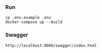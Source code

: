 ### Run

```
cp .env.example .env 
docker-compose up --build
```
### Swagger
```
http://localhost:8080/swagger/index.html
```